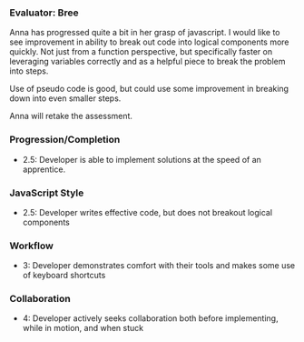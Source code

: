 ### Evaluator: Bree
Anna has progressed quite a bit in her grasp of javascript. I would like to see improvement in ability to break out code into logical components more quickly. Not just from a function perspective, but specifically faster on leveraging variables correctly and as a helpful piece to break the problem into steps.

Use of pseudo code is good, but could use some improvement in breaking down into even smaller steps.

Anna will retake the assessment.

### Progression/Completion

* 2.5: Developer is able to implement solutions at the speed of an apprentice.

### JavaScript Style

* 2.5: Developer writes effective code, but does not breakout logical components

### Workflow

* 3: Developer demonstrates comfort with their tools and makes some use of keyboard shortcuts

### Collaboration

* 4: Developer actively seeks collaboration both before implementing, while in motion, and when stuck
